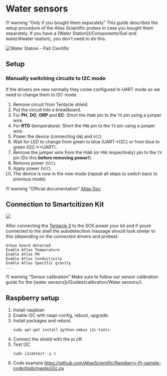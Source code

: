 # Water sensors

!!! warning "Only if you bought them separately"
    This guide describes the setup procedure of the Atlas Scientific probes in case you bought them separately. If you have a [Water Station](/Components/Soil and water/#water-station), you don't need to do this.

<img src="https://live.staticflickr.com/65535/51126012000_ef69edea6b_k.jpg" alt="Water Station - Patí Científic">

## Setup

### Manually switching circuits to I2C mode

If the drivers are new normally they come configured in UART mode so we need to change them to I2C mode.

1. Remove circuit from Tentacle shield.
2. Put the circuit into a breadboard.
3. For **PH**, **DO**, **ORP** and **EC**: Short the `PGND` pin to the `TX` pin using a jumper wire.
4. For **RTD** (temperature): Short the `PRB` pin to the `TX` pin using a jumper wire.
5. Power the device (connecting `GND` and `VCC`)
6. Wait for LED to change from green to blue (UART→I2C) or from blue to green (I2C→>UART).
7. Remove the jumper wire from the `PGND` (or `PRB` respectively) pin to the `TX` pin (Do this **before removing power!**).
8. Remove power (`VCC`).
9. Apply power (`VCC`).
10. The device is now in the new mode (repeat all steps to switch back to previous mode).

!!! warning "Official documentation"
    [Atlas Doc](https://www.whiteboxes.ch/tentacle/#tentacle-t3)

## Connection to Smartcitizen Kit

![](https://i.imgur.com/Dc6Us2F.png)

After connecting the [Tentacle 3](https://atlas-scientific.com/carrier-boards/whitebox-labs-tentacle-t3/) to the SCK power your kit and if youre connected to the shell the autodetecition message should look similar to this (depending on the connected drivers and probes):

```
Urban board detected
Enable Atlas Temperature
Enable Atlas PH
Enable Atlas Conductivity
Enable Atlas Specific gravity
...
```

!!! warning "Sensor calibration"
    Make sure to follow our sensor calibration guide for the [water sensors](/Guides/calibration/Water sensors/).

## Raspberry setup

1. Install raspbian
2. Enable I2C with raspi-config, reboot, upgrade.
3. Install packages and reboot.
    ```
    sudo apt-get install python-smbus i2c-tools
    ```
4. Connect the shield with the pi off.
5. Test I2C 
    ```
    sudo i2cdetect -y 1
    ```
6. Code example https://github.com/AtlasScientific/Raspberry-Pi-sample-code/blob/master/i2c.py
